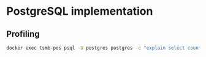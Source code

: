 # PostgreSQL implementation

## Profiling

```bash
docker exec tsmb-pos psql -U postgres postgres -c "explain select count(*) from person;"
```
